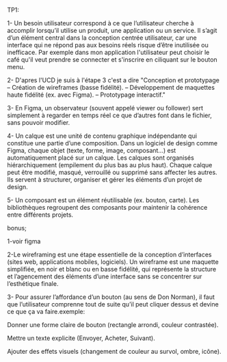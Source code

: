 TP1:

1- Un besoin utilisateur correspond à ce que l’utilisateur cherche à accomplir lorsqu’il utilise
un produit, une application ou un service. Il s’agit d’un élément central dans la conception
centrée utilisateur, car une interface qui ne répond pas aux besoins réels risque d’être inutilisée
ou inefficace. Par exemple dans mon application l'utilisateur peut choisir le café qu'il veut prendre se connecter et s'inscrire
en ciliquant sur le bouton menu.

2- D'apres l'UCD je suis à l'étape 3 c'est a dire  "Conception et prototypage – Création de wireframes (basse fidélité). – Développement
de maquettes haute fidélité (ex. avec Figma). – Prototypage interactif."

3- En Figma, un observateur (souvent appelé viewer ou follower) sert simplement à regarder en temps réel ce que d’autres font dans le fichier, sans pouvoir modifier.


4- Un calque est une unité de contenu graphique indépendante qui constitue une partie d’une composition.
Dans un logiciel de design comme Figma, chaque objet (texte, forme, image, composant…) est automatiquement placé sur un calque.
Les calques sont organisés hiérarchiquement (empilement du plus bas au plus haut).
Chaque calque peut être modifié, masqué, verrouillé ou supprimé sans affecter les autres.
Ils servent à structurer, organiser et gérer les éléments d’un projet de design.

5- Un composant est un élément réutilisable (ex. bouton, carte). Les bibliothèques regroupent des composants pour maintenir la cohérence entre différents projets.

bonus;

1-voir figma

2-Le wireframing est une étape essentielle de la conception d’interfaces (sites web, applications mobiles, logiciels). Un wireframe est une maquette simplifiée, en noir et blanc
ou en basse fidélité, qui représente la structure et l’agencement des éléments d’une
interface sans se concentrer sur l’esthétique finale.

3- Pour assurer l’affordance d’un bouton (au sens de Don Norman), il faut que l’utilisateur comprenne tout de suite qu’il peut cliquer dessus et devine ce que ça va faire.exemple:

Donner une forme claire de bouton (rectangle arrondi, couleur contrastée).

Mettre un texte explicite (Envoyer, Acheter, Suivant).

Ajouter des effets visuels (changement de couleur au survol, ombre, icône).

 


